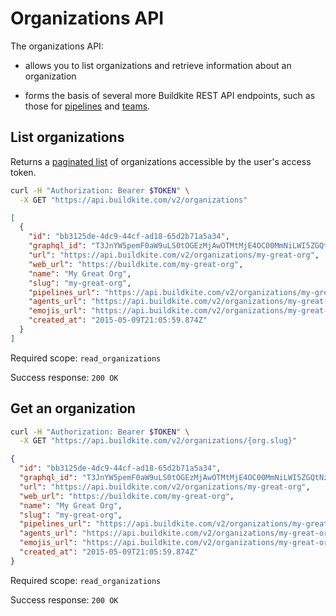 # Organizations API

The organizations API:

- allows you to list organizations and retrieve information about an organization

- forms the basis of several more Buildkite REST API endpoints, such as those for [pipelines](/docs/apis/rest-api/pipelines) and [teams](/docs/apis/rest-api/teams).

## List organizations

Returns a [paginated list](<%= paginated_resource_docs_url %>) of organizations accessible by the user's access token.

```bash
curl -H "Authorization: Bearer $TOKEN" \
  -X GET "https://api.buildkite.com/v2/organizations"
```

```json
[
  {
    "id": "bb3125de-4dc9-44cf-ad18-65d2b71a5a34",
    "graphql_id": "T3JnYW5pemF0aW9uLS0tOGEzMjAwOTMtMjE4OC00MmNiLWI5ZGQtNzE4NjZjZTYyYjA4",
    "url": "https://api.buildkite.com/v2/organizations/my-great-org",
    "web_url": "https://buildkite.com/my-great-org",
    "name": "My Great Org",
    "slug": "my-great-org",
    "pipelines_url": "https://api.buildkite.com/v2/organizations/my-great-org/pipelines",
    "agents_url": "https://api.buildkite.com/v2/organizations/my-great-org/agents",
    "emojis_url": "https://api.buildkite.com/v2/organizations/my-great-org/emojis",
    "created_at": "2015-05-09T21:05:59.874Z"
  }
]
```

Required scope: `read_organizations`

Success response: `200 OK`

## Get an organization

```bash
curl -H "Authorization: Bearer $TOKEN" \
  -X GET "https://api.buildkite.com/v2/organizations/{org.slug}"
```

```json
{
  "id": "bb3125de-4dc9-44cf-ad18-65d2b71a5a34",
  "graphql_id": "T3JnYW5pemF0aW9uLS0tOGEzMjAwOTMtMjE4OC00MmNiLWI5ZGQtNzE4NjZjZTYyYjA4",
  "url": "https://api.buildkite.com/v2/organizations/my-great-org",
  "web_url": "https://buildkite.com/my-great-org",
  "name": "My Great Org",
  "slug": "my-great-org",
  "pipelines_url": "https://api.buildkite.com/v2/organizations/my-great-org/pipelines",
  "agents_url": "https://api.buildkite.com/v2/organizations/my-great-org/agents",
  "emojis_url": "https://api.buildkite.com/v2/organizations/my-great-org/emojis",
  "created_at": "2015-05-09T21:05:59.874Z"
}
```

Required scope: `read_organizations`

Success response: `200 OK`
